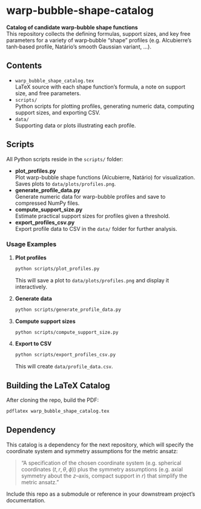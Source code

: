 # warp-bubble-shape-catalog

**Catalog of candidate warp‐bubble shape functions**  
This repository collects the defining formulas, support sizes, and key free parameters for a variety of warp‐bubble “shape” profiles (e.g. Alcubierre’s tanh‐based profile, Natário’s smooth Gaussian variant, …).

## Contents

- `warp_bubble_shape_catalog.tex`  
  LaTeX source with each shape function’s formula, a note on support size, and free parameters.
- `scripts/`  
  Python scripts for plotting profiles, generating numeric data, computing support sizes, and exporting CSV.
- `data/`  
  Supporting data or plots illustrating each profile.
## Scripts

All Python scripts reside in the `scripts/` folder:

- **plot_profiles.py**  
  Plot warp-bubble shape functions (Alcubierre, Natário) for visualization. Saves plots to `data/plots/profiles.png`.
- **generate_profile_data.py**  
  Generate numeric data for warp-bubble profiles and save to compressed NumPy files.
- **compute_support_size.py**  
  Estimate practical support sizes for profiles given a threshold.
- **export_profiles_csv.py**  
  Export profile data to CSV in the `data/` folder for further analysis.

### Usage Examples

1. **Plot profiles**  
   ```bash
   python scripts/plot_profiles.py
   ```
   This will save a plot to `data/plots/profiles.png` and display it interactively.

2. **Generate data**  
   ```bash
   python scripts/generate_profile_data.py
   ```

3. **Compute support sizes**  
   ```bash
   python scripts/compute_support_size.py
   ```

4. **Export to CSV**  
   ```bash
   python scripts/export_profiles_csv.py
   ```
   This will create `data/profile_data.csv`.

## Building the LaTeX Catalog

After cloning the repo, build the PDF:

```bash
pdflatex warp_bubble_shape_catalog.tex
```

## Dependency

This catalog is a dependency for the next repository, which will specify the coordinate system and symmetry assumptions for the metric ansatz:

> “A specification of the chosen coordinate system (e.g. spherical coordinates $(t,r,\theta,\phi)$) plus the symmetry assumptions (e.g. axial symmetry about the $z$–axis, compact support in $r$) that simplify the metric ansatz.”

Include this repo as a submodule or reference in your downstream project’s documentation.
